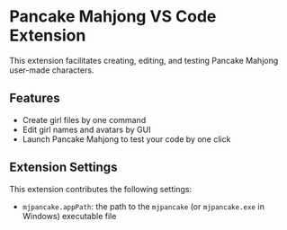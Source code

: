 # Pancake Mahjong VS Code Extension

This extension facilitates creating, editing, and testing Pancake Mahjong user-made characters.

## Features

- Create girl files by one command
- Edit girl names and avatars by GUI
- Launch Pancake Mahjong to test your code by one click

## Extension Settings

This extension contributes the following settings:

* `mjpancake.appPath`: the path to the `mjpancake` (or `mjpancake.exe` in Windows) executable file
